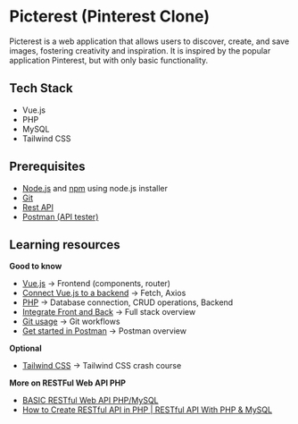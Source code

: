 # Picterest (Pinterest Clone)

Picterest is a web application that allows users to discover, create, and save images, fostering creativity and inspiration. It is inspired by the popular application Pinterest, but with only basic functionality.

## Tech Stack

- Vue.js
- PHP
- MySQL
- Tailwind CSS

## Prerequisites

- [Node.js](https://nodejs.org/en) and [npm](https://docs.npmjs.com/downloading-and-installing-node-js-and-npm) using node.js installer
- [Git](https://git-scm.com/downloads)
- [Rest API](https://www.youtube.com/watch?v=lsMQRaeKNDk)
- [Postman (API tester)](https://www.postman.com/downloads/)

## Learning resources

**Good to know**

- [Vue.js](https://youtube.com/playlist?list=PL4cUxeGkcC9hYYGbV60Vq3IXYNfDk8At1&si=aUqlx4ujBDsvYewc) -> Frontend (components, router)
- [Connect Vue.js to a backend](https://www.youtube.com/watch?v=-BYZAO99UVA) -> Fetch, Axios
- [PHP](https://youtu.be/zZ6vybT1HQs?si=dH2YAlw46LLI4Q1w) -> Database connection, CRUD operations, Backend
- [Integrate Front and Back](https://youtu.be/7FJ0vwZWCU4?si=59IMcxfXQisuRWVJ) -> Full stack overview
- [Git usage](https://www.freecodecamp.org/news/practical-git-and-git-workflows/) -> Git workflows
- [Get started in Postman](https://learning.postman.com/docs/getting-started/overview/) -> Postman overview

**Optional**

- [Tailwind CSS](https://youtu.be/UBOj6rqRUME?si=ejZNJLCN0WimfDuF) -> Tailwind CSS crash course

**More on RESTFul Web API PHP**
- [BASIC RESTful Web API PHP/MySQL](https://monkeywebstudio.com/basic-restful-web-api-phpmysql/) 
- [How to Create RESTful API in PHP | RESTful API With PHP & MySQL](https://youtu.be/dlGtSoigdB0?si=M1L6g4Px-r5Xt5pd)
